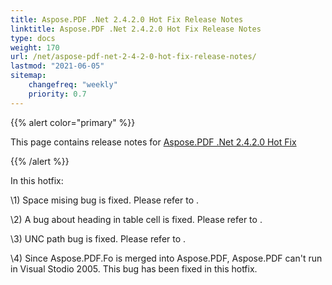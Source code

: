 ```yaml
---
title: Aspose.PDF .Net 2.4.2.0 Hot Fix Release Notes
linktitle: Aspose.PDF .Net 2.4.2.0 Hot Fix Release Notes
type: docs
weight: 170
url: /net/aspose-pdf-net-2-4-2-0-hot-fix-release-notes/
lastmod: "2021-06-05"
sitemap:
    changefreq: "weekly"
    priority: 0.7
---
```


{{% alert color="primary" %}}

This page contains release notes for [Aspose.PDF .Net 2.4.2.0 Hot Fix](https://downloads.aspose.com/pdf/net/new-releases/aspose.pdf-.net-2.4.2.0-hot-fix/)

{{% /alert %}}

In this hotfix:

\1) Space mising bug is fixed. Please refer to .

\2) A bug about heading in table cell is fixed. Please refer to .

\3) UNC path bug is fixed. Please refer to .

\4) Since Aspose.PDF.Fo is merged into Aspose.PDF, Aspose.PDF can't run in Visual Stodio 2005. This bug has been fixed in this hotfix.
